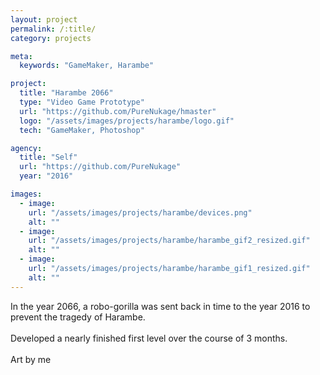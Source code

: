 ```yaml
---
layout: project
permalink: /:title/
category: projects

meta:
  keywords: "GameMaker, Harambe"

project:
  title: "Harambe 2066"
  type: "Video Game Prototype"
  url: "https://github.com/PureNukage/hmaster"
  logo: "/assets/images/projects/harambe/logo.gif"
  tech: "GameMaker, Photoshop"

agency:
  title: "Self"
  url: "https://github.com/PureNukage"
  year: "2016"

images:
  - image:
    url: "/assets/images/projects/harambe/devices.png"
    alt: ""
  - image:
    url: "/assets/images/projects/harambe/harambe_gif2_resized.gif"
    alt: ""
  - image:
    url: "/assets/images/projects/harambe/harambe_gif1_resized.gif"
    alt: ""
---
```

<p>In the year 2066, a robo-gorilla was sent back in time to the year 2016 to prevent the tragedy of Harambe.<br>
<br>
Developed a nearly finished first level over the course of 3 months. 
<br>
<br>
Art by me
</p>